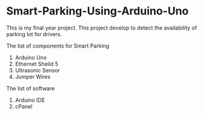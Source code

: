 # Smart-Parking-Using-Arduino-Uno
This is my final year project. This project develop to detect the availability of parking lot for drivers. 

The list of components for Smart Parking
1. Arduino Uno
2. Ethernet Sheild 5
3. Ultrasonic Sensor
4. Jumper Wires

The list of software
1. Arduino IDE
2. cPanel 

